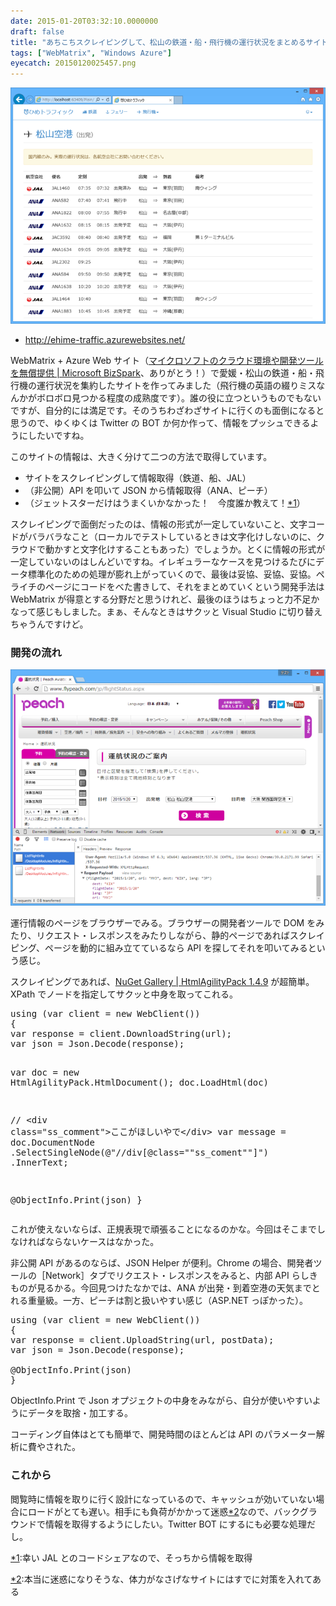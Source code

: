 ```yaml
---
date: 2015-01-20T03:32:10.0000000
draft: false
title: "あちこちスクレイピングして、松山の鉄道・船・飛行機の運行状況をまとめるサイトを作ってみた"
tags: ["WebMatrix", "Windows Azure"]
eyecatch: 20150120025457.png
---
```

<p><span itemscope itemtype="http://schema.org/Photograph"><img src="20150120025457.png" alt="f:id:daruyanagi:20150120025457p:plain" title="f:id:daruyanagi:20150120025457p:plain" class="hatena-fotolife" itemprop="image"></span><br />
</p>

<ul>
<li><a href="http://ehime-traffic.azurewebsites.net/">http://ehime-traffic.azurewebsites.net/</a></li>
</ul><p>WebMatrix + Azure Web サイト（<a href="http://www.microsoft.com/ja-jp/mic/bizspark/">&#x30DE;&#x30A4;&#x30AF;&#x30ED;&#x30BD;&#x30D5;&#x30C8;&#x306E;&#x30AF;&#x30E9;&#x30A6;&#x30C9;&#x74B0;&#x5883;&#x3084;&#x958B;&#x767A;&#x30C4;&#x30FC;&#x30EB;&#x3092;&#x7121;&#x511F;&#x63D0;&#x4F9B; | Microsoft BizSpark</a>、ありがとう！）で愛媛・松山の鉄道・船・飛行機の運行状況を集約したサイトを作ってみました（飛行機の英語の綴りミスなんかがボロボロ見つかる程度の成熟度です）。誰の役に立つというものでもないですが、自分的には満足です。そのうちわざわざサイトに行くのも面倒になると思うので、ゆくゆくは Twitter の BOT か何か作って、情報をプッシュできるようにしたいですね。</p><p>このサイトの情報は、大きく分けて二つの方法で取得しています。</p>

<ul>
<li>サイトをスクレイピングして情報取得（鉄道、船、JAL）</li>
<li>（非公開）API を叩いて JSON から情報取得（ANA、ピーチ）</li>
<li>（ジェットスターだけはうまくいかなかった！　今度誰か教えて！<a href="#f-787436cb" name="fn-787436cb" title="幸い JAL とのコードシェアなので、そっちから情報を取得">*1</a>）</li>
</ul><p>スクレイピングで面倒だったのは、情報の形式が一定していないこと、文字コードがバラバラなこと（ローカルでテストしているときは文字化けしないのに、クラウドで動かすと文字化けすることもあった）でしょうか。とくに情報の形式が一定していないのはしんどいですね。イレギュラーなケースを見つけるたびにデータ標準化のための処理が膨れ上がっていくので、最後は妥協、妥協、妥協。ペライチのページにコードをべた書きして、それをまとめていくという開発手法は WebMatrix が得意とする分野だと思うけれど、最後のほうはちょっと力不足かなって感じもしました。まぁ、そんなときはサクッと Visual Studio に切り替えちゃうんですけど。</p>

<div class="section">
<h3>開発の流れ</h3>
<p><span itemscope itemtype="http://schema.org/Photograph"><img src="20150120031218.png" alt="f:id:daruyanagi:20150120031218p:plain" title="f:id:daruyanagi:20150120031218p:plain" class="hatena-fotolife" itemprop="image"></span></p><p>運行情報のページをブラウザーでみる。ブラウザーの開発者ツールで DOM をみたり、リクエスト・レスポンスをみたりしながら、静的ページであればスクレイピング、ページを動的に組み立てているなら API を探してそれを叩いてみるという感じ。</p><p>スクレイピングであれば、<a href="https://www.nuget.org/packages/HtmlAgilityPack">NuGet Gallery | HtmlAgilityPack 1.4.9</a> が超簡単。XPath でノードを指定してサクッと中身を取ってこれる。</p>
<pre class="code lang-cs" data-lang="cs" data-unlink><span class="synStatement">using</span> (var client = <span class="synStatement">new</span> WebClient())
{
var response = client.DownloadString(url);
var json = Json.Decode(response);

var doc = <span class="synStatement">new</span> HtmlAgilityPack.HtmlDocument();
doc.LoadHtml(doc)

<span class="synComment">// &lt;div class=&quot;ss_comment&quot;&gt;ここがほしいやで&lt;/div&gt;</span>
var message = doc.DocumentNode
.SelectSingleNode(<span class="synSpecial">@</span><span class="synConstant">&quot;//div[@class=&quot;&quot;ss_coment&quot;&quot;]&quot;</span>)
.InnerText;

@ObjectInfo.Print(json)
}
</pre><p>これが使えないならば、正規表現で頑張ることになるのかな。今回はそこまでしなければならないケースはなかった。</p><p>非公開 API があるのならば、JSON Helper が便利。Chrome の場合、開発者ツールの［Network］タブでリクエスト・レスポンスをみると、内部 API らしきものが見るかる。今回見つけたなかでは、ANA が出発・到着空港の天気までとれる重量級。一方、ピーチは割と扱いやすい感じ（ASP.NET っぽかった）。</p>
<pre class="code lang-cs" data-lang="cs" data-unlink><span class="synStatement">using</span> (var client = <span class="synStatement">new</span> WebClient())
{
var response = client.UploadString(url, postData);
var json = Json.Decode(response);

@ObjectInfo.Print(json)
}
</pre><p>ObjectInfo.Print で Json オプジェクトの中身をみながら、自分が使いやすいようにデータを取捨・加工する。</p><p>コーディング自体はとても簡単で、開発時間のほとんどは API のパラメーター解析に費やされた。</p>

</div>
<div class="section">
<h3>これから</h3>
<p>閲覧時に情報を取りに行く設計になっているので、キャッシュが効いていない場合にロードがとても遅い。相手にも負荷がかかって迷惑<a href="#f-bb29751c" name="fn-bb29751c" title="本当に迷惑になりそうな、体力がなさげなサイトにはすでに対策を入れてある">*2</a>なので、バックグラウンドで情報を取得するようにしたい。Twitter BOT にするにも必要な処理だし。</p>

</div><div class="footnote">
<p class="footnote"><a href="#fn-787436cb" name="f-787436cb" class="footnote-number">*1</a><span class="footnote-delimiter">:</span><span class="footnote-text">幸い JAL とのコードシェアなので、そっちから情報を取得</span></p>
<p class="footnote"><a href="#fn-bb29751c" name="f-bb29751c" class="footnote-number">*2</a><span class="footnote-delimiter">:</span><span class="footnote-text">本当に迷惑になりそうな、体力がなさげなサイトにはすでに対策を入れてある</span></p>
</div>